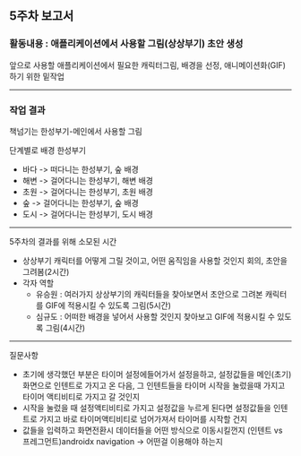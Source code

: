 ## 5주차 보고서

### 활동내용 : 애플리케이션에서 사용할 그림(상상부기) 초안 생성

앞으로 사용할 애플리케이션에서 필요한 캐릭터그림, 배경을 선정, 애니메이션화(GIF)하기 위한 밑작업

<hr>

### 작업  결과

책넘기는 한성부기-메인에서 사용할 그림

단계별로 배경 한성부기

- 바다 -> 떠다니는 한성부기, 숲 배경
- 해변 -> 걸어다니는 한성부기, 해변 배경
- 초원 -> 걸어다니는 한성부기, 초원 배경
- 숲 -> 걸어다니는 한성부기, 숲 배경
- 도시 -> 걸어다니는 한성부기, 도시 배경

---

5주차의 결과를 위해 소모된 시간

- 상상부기 캐릭터를 어떻게 그릴 것이고, 어떤 움직임을 사용할 것인지 회의, 초안을 그려봄(2시간)
- 각자 역할
  - 유승원 : 여러가지 상상부기의 캐릭터들을 찾아보면서 초안으로 그려본 캐릭터를 GIF에 적용시킬 수 있도록 그림(5시간)
  - 심규도 :  어떠한 배경을 넣어서 사용할 것인지 찾아보고 GIF에 적용시킬 수 있도록 그림(4시간)

<hr>

질문사항

- 초기에 생각했던 부분은 타이머 설정에들어가서 설정을하고, 설정값들을 메인(초기)화면으로 인텐트로 가지고 온 다음, 그 인텐트들을 타이머 시작을 눌렀을때 가지고 타이머 액티비티로 가지고 갈 것인지 
- 시작을 눌렀을 때 설정액티비티로 가지고 설정값을 누르게 된다면 설정값들을 인텐트로 가지고 바로 타이머액티비티로 넘어가져서 타이머를 시작할 건지
- 값들을 입력하고 화면전환시 데이터들을 어떤 방식으로 이동시킬껀지 (인텐트 vs 프레그먼트)androidx navigation -> 어떤걸 이용해야 하는지 

